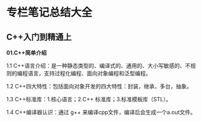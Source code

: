 # 专栏笔记总结大全


## C++入门到精通上

**01.C++简单介绍**

1.1 C++语言介绍：是一种静态类型的、编译式的、通用的、大小写敏感的、不规则的编程语言，支持过程化编程、面向对象编程和泛型编程。

1.2 C++四大特性：包括面向对象开发的四大特性：封装，继承，多台，抽象。

1.3 C++标准库：1.核心语言；2.C++ 标准库；3.标准模板库（STL）。

1.4 C++编译器认识：通过 g++ 来编译cpp文件，编译后会生成一个a.out文件。
